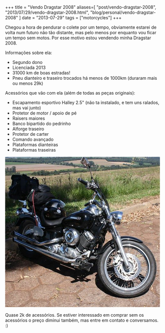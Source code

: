 +++
title = "Vendo Dragstar 2008"
aliases=[
  "post/vendo-dragstar-2008",
  "2013/07/29/vendo-dragstar-2008.html",
  "blog/personal/vendo-dragstar-2008"
]
date = "2013-07-29"
tags = ["motorcycles"]
+++

Chegou a hora de pendurar o colete por um tempo, obviamente estarei de
volta num futuro não tão distante, mas pelo menos por enquanto vou
ficar um tempo sem motos. Por esse motivo estou vendendo minha
Dragstar 2008.

Informações sobre ela:

* Segundo dono
* Licenciada 2013
* 31000 km de boas estradas!
* Pneu dianteiro e traseiro trocados há menos de 1000km (duraram mais ou menos 29k)

Acessórios que vão com ela (além de todas as peças originais):

* Escapamento esportivo Halley 2.5" (não ta instalado, e tem uns ralados, mas vai junto)
* Protetor de motor / apoio de pé
* Raisers maiores
* Banco bipartido do pedrinho
* Alforge traseiro
* Protetor de carter
* Comando avançado
* Plataformas dianteiras
* Plataformas traseiras

[![Foto da minha dragstar 2008](images/posts/dragstar.jpg "Dragstar 2008")](/images/posts/dragstar.jpg "")

Quase 2k de acessórios. Se estiver interessado em comprar sem os
acessórios o preço diminui também, mas entre em contato e
conversamos. :)
